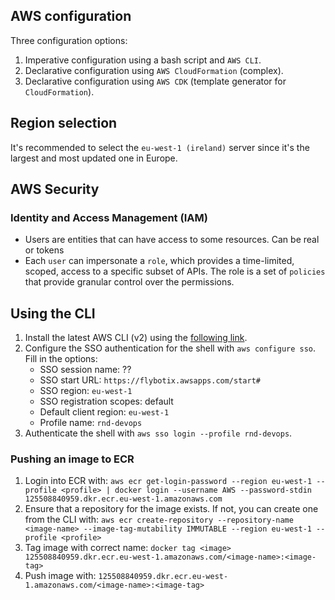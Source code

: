 ## AWS configuration
Three configuration options:
1. Imperative configuration using a bash script and `AWS CLI`.
2. Declarative configuration using `AWS CloudFormation` (complex).
3. Declarative configuration using `AWS CDK` (template generator for `CloudFormation`).

## Region selection
It's recommended to select the `eu-west-1 (ireland)` server since it's the largest and most updated one in Europe.

## AWS Security

### Identity and Access Management (IAM)
- Users are entities that can have access to some resources. Can be real or tokens
- Each `user` can impersonate a `role`, which provides a time-limited, scoped, access to a specific subset of APIs. The role is a set of `policies` that provide granular control over the permissions.   
## Using the CLI
1. Install the latest AWS CLI (v2) using the [following link](https://docs.aws.amazon.com/cli/latest/userguide/getting-started-install.html#cliv2-linux-install). 
2. Configure the SSO authentication for the shell with `aws configure sso`. Fill in the options:
	- SSO session name: ??
	- SSO start URL: `https://flybotix.awsapps.com/start#`
	- SSO region: `eu-west-1`
	- SSO registration scopes: default
	- Default client region: `eu-west-1`
	- Profile name: `rnd-devops`
1. Authenticate the shell with `aws sso login --profile rnd-devops`.
### Pushing an image to ECR
1. Login into ECR with: `aws ecr get-login-password --region eu-west-1 --profile <profile> | docker login --username AWS --password-stdin 125508840959.dkr.ecr.eu-west-1.amazonaws.com`
2. Ensure that a repository for the image exists. If not, you can create one from the CLI with: `aws ecr create-repository --repository-name <image-name> --image-tag-mutability IMMUTABLE --region eu-west-1 --profile <profile>`
3. Tag image with correct name: `docker tag <image> 125508840959.dkr.ecr.eu-west-1.amazonaws.com/<image-name>:<image-tag>`
4. Push image with: `125508840959.dkr.ecr.eu-west-1.amazonaws.com/<image-name>:<image-tag>`